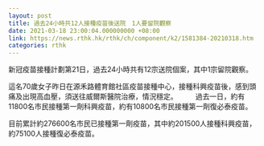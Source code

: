```yaml
---
layout: post
title: 過去24小時共12人接種疫苗後送院　1人要留院觀察
date: 2021-03-18 23:00:04.000000000 +08:00
link: https://news.rthk.hk/rthk/ch/component/k2/1581384-20210318.htm
categories: rthk
---
```


新冠疫苗接種計劃第21日，過去24小時共有12宗送院個案，其中1宗留院觀察。

這名70歲女子昨日在源禾路體育館社區疫苗接種中心，接種科興疫苗後，感到頭痛及出現高血壓，須送往威爾斯醫院治療，情況穩定。
　　 
過去一日，約有11800名市民接種第一劑科興疫苗，約有10800名市民接種第一劑復必泰疫苗。

目前累計約276600名市民已接種第一劑疫苗，其中約201500人接種科興疫苗，約75100人接種復必泰疫苗。

